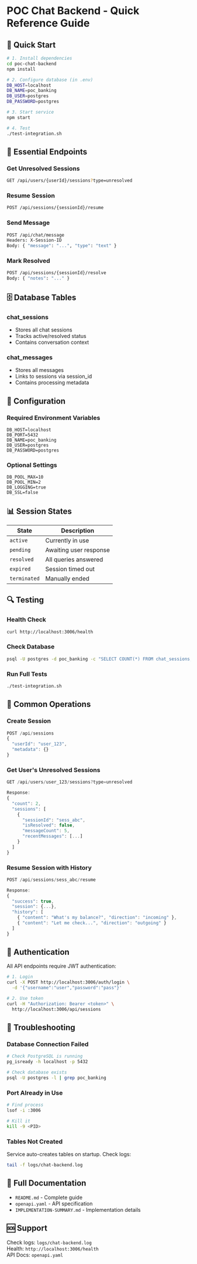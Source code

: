 # POC Chat Backend - Quick Reference Guide

## 🚀 Quick Start

```bash
# 1. Install dependencies
cd poc-chat-backend
npm install

# 2. Configure database (in .env)
DB_HOST=localhost
DB_NAME=poc_banking
DB_USER=postgres
DB_PASSWORD=postgres

# 3. Start service
npm start

# 4. Test
./test-integration.sh
```

## 📡 Essential Endpoints

### Get Unresolved Sessions
```bash
GET /api/users/{userId}/sessions?type=unresolved
```

### Resume Session
```bash
POST /api/sessions/{sessionId}/resume
```

### Send Message
```bash
POST /api/chat/message
Headers: X-Session-ID
Body: { "message": "...", "type": "text" }
```

### Mark Resolved
```bash
POST /api/sessions/{sessionId}/resolve
Body: { "notes": "..." }
```

## 🗄️ Database Tables

### chat_sessions
- Stores all chat sessions
- Tracks active/resolved status
- Contains conversation context

### chat_messages
- Stores all messages
- Links to sessions via session_id
- Contains processing metadata

## 🔧 Configuration

### Required Environment Variables
```env
DB_HOST=localhost
DB_PORT=5432
DB_NAME=poc_banking
DB_USER=postgres
DB_PASSWORD=postgres
```

### Optional Settings
```env
DB_POOL_MAX=10
DB_POOL_MIN=2
DB_LOGGING=true
DB_SSL=false
```

## 📊 Session States

| State | Description |
|-------|-------------|
| `active` | Currently in use |
| `pending` | Awaiting user response |
| `resolved` | All queries answered |
| `expired` | Session timed out |
| `terminated` | Manually ended |

## 🔍 Testing

### Health Check
```bash
curl http://localhost:3006/health
```

### Check Database
```bash
psql -U postgres -d poc_banking -c "SELECT COUNT(*) FROM chat_sessions;"
```

### Run Full Tests
```bash
./test-integration.sh
```

## 📝 Common Operations

### Create Session
```javascript
POST /api/sessions
{
  "userId": "user_123",
  "metadata": {}
}
```

### Get User's Unresolved Sessions
```javascript
GET /api/users/user_123/sessions?type=unresolved

Response:
{
  "count": 2,
  "sessions": [
    {
      "sessionId": "sess_abc",
      "isResolved": false,
      "messageCount": 5,
      "recentMessages": [...]
    }
  ]
}
```

### Resume Session with History
```javascript
POST /api/sessions/sess_abc/resume

Response:
{
  "success": true,
  "session": {...},
  "history": [
    { "content": "What's my balance?", "direction": "incoming" },
    { "content": "Let me check...", "direction": "outgoing" }
  ]
}
```

## 🔐 Authentication

All API endpoints require JWT authentication:

```bash
# 1. Login
curl -X POST http://localhost:3006/auth/login \
  -d '{"username":"user","password":"pass"}'

# 2. Use token
curl -H "Authorization: Bearer <token>" \
  http://localhost:3006/api/sessions
```

## 🐛 Troubleshooting

### Database Connection Failed
```bash
# Check PostgreSQL is running
pg_isready -h localhost -p 5432

# Check database exists
psql -U postgres -l | grep poc_banking
```

### Port Already in Use
```bash
# Find process
lsof -i :3006

# Kill it
kill -9 <PID>
```

### Tables Not Created
Service auto-creates tables on startup. Check logs:
```bash
tail -f logs/chat-backend.log
```

## 📖 Full Documentation

- `README.md` - Complete guide
- `openapi.yaml` - API specification
- `IMPLEMENTATION-SUMMARY.md` - Implementation details

## 🆘 Support

Check logs: `logs/chat-backend.log`  
Health: `http://localhost:3006/health`  
API Docs: `openapi.yaml`
